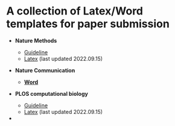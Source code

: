 # A collection of Latex/Word templates for paper submission 

* **Nature Methods**
    * [Guideline](https://www.nature.com/nmeth/submission-guidelines)
    * [Latex](https://www.springernature.com/gp/authors/campaigns/latex-author-support) (last updated 2022.09.15)

* **Nature Communication**
    * [**Word**]([./Nature_Communications_Submission_Template_2020.docx])
* **PLOS computational biology**
    * [Guideline](https://journals.plos.org/ploscompbiol/s/submission-guidelines) 
    * [Latex](https://journals.plos.org/ploscompbiol/s/latex)  (last updated 2022.09.15)
* 